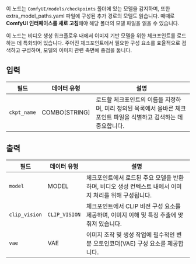 이 노드는 `ComfyUI/models/checkpoints` 폴더에 있는 모델을 감지하며, 또한 extra_model_paths.yaml 파일에 구성된 추가 경로의 모델도 읽습니다.
때때로 **ComfyUI 인터페이스를 새로 고침**해야 해당 폴더의 모델 파일을 읽을 수 있습니다.

이 노드는 비디오 생성 워크플로우 내에서 이미지 기반 모델을 위한 체크포인트를 로드하는 데 특화되어 있습니다. 주어진 체크포인트에서 필요한 구성 요소를 효율적으로 검색하고 구성하며, 모델의 이미지 관련 측면에 중점을 둡니다.

## 입력

| 필드        | 데이터 유형   | 설명                                                                                                                |
| ----------- | ------------- | ------------------------------------------------------------------------------------------------------------------- |
| `ckpt_name` | COMBO[STRING] | 로드할 체크포인트의 이름을 지정하며, 미리 정의된 목록에서 올바른 체크포인트 파일을 식별하고 검색하는 데 중요합니다. |

## 출력

| 필드          | 데이터 유형   | 설명                                                                                                   |
| ------------- | ------------- | ------------------------------------------------------------------------------------------------------ |
| `model`       | MODEL         | 체크포인트에서 로드된 주요 모델을 반환하며, 비디오 생성 컨텍스트 내에서 이미지 처리를 위해 구성됩니다. |
| `clip_vision` | `CLIP_VISION` | 체크포인트에서 CLIP 비전 구성 요소를 제공하며, 이미지 이해 및 특징 추출에 맞춰져 있습니다.             |
| `vae`         | VAE           | 이미지 조작 및 생성 작업에 필수적인 변분 오토인코더(VAE) 구성 요소를 제공합니다.                       |
